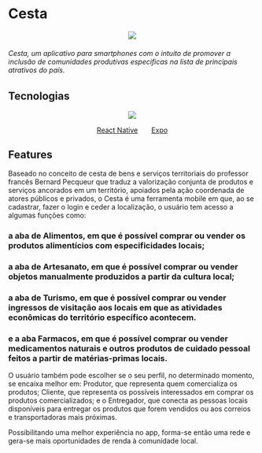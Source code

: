 <h1> Cesta </h1>

<p align="center">
<img src="https://i.imgur.com/kIyMyrw.png"/> 
 </p>
<h6> Cesta, um aplicativo para smartphones com o intuito de promover a inclusão de comunidades produtivas específicas na lista de principais atrativos do país. </h6>

## Tecnologias

<div>
<p align="center">
<img src="https://www.hammermarketing.com/wp-content/uploads/sites/2/2020/11/react-native_large.jpg"/> 
 </p>
</div>
<p align="center">
 <a href="https://reactnative.dev/">React Native</a> &nbsp &nbsp &nbsp <a href="https://expo.io/">Expo</a>

## Features

Baseado no conceito de cesta de bens e serviços territoriais do professor francês Bernard Pecqueur que traduz a valorização conjunta de produtos e serviços ancorados em um território, apoiados pela ação coordenada de atores públicos e privados, o Cesta é uma ferramenta mobile em que, ao se cadastrar, fazer o login e ceder a localização, o usuário tem acesso a algumas funções como:

### a aba de Alimentos, em que é possível comprar ou vender os produtos alimentícios com especificidades locais;

### a aba de Artesanato, em que é possível comprar ou vender objetos manualmente produzidos a partir da cultura local;

### a aba de Turismo, em que é possível comprar ou vender ingressos de visitação aos locais em que as atividades econômicas do território específico acontecem.

### e a aba Farmacos, em que é possível comprar ou vender medicamentos naturais e outros produtos de cuidado pessoal feitos a partir de matérias-primas locais.

O usuário também pode escolher se o seu perfil, no determinado momento, se encaixa melhor em:
Produtor, que representa quem comercializa os produtos;
Cliente, que representa os possíveis interessados em comprar os produtos comercializados;
e o Entregador, que conecta as pessoas locais disponíveis para entregar os produtos que forem vendidos ou aos correios e transportadoras mais próximas.

Possibilitando uma melhor experiência no app, forma-se então uma rede e gera-se mais oportunidades de renda à comunidade local.
